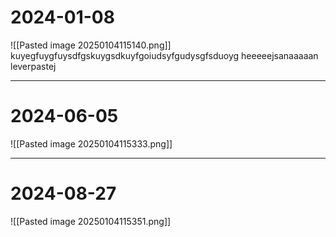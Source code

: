 
# 2024-01-08
![[Pasted image 20250104115140.png]]
kuyegfuygfuysdfgskuygsdkuyfgoiudsyfgudysgfsduoyg heeeeejsanaaaaan leverpastej


---
# 2024-06-05
![[Pasted image 20250104115333.png]]

---
# 2024-08-27
![[Pasted image 20250104115351.png]]